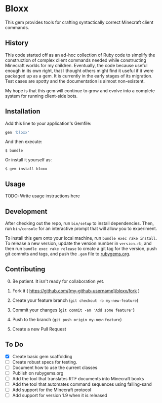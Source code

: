 # Bloxx

This gem provides tools for crafting syntactically correct Minecraft client
  commands.

## History

This code started off as an ad-hoc collection of Ruby code to simplify the construction
  of complex client commands needed while constructing Minecraft worlds for my children.
  Eventually, the code because useful enough in its own right, that I thought others might
  find it useful if it were packaged up as a gem. It is currently in the early stages of
  its migration. Test cases are spotty and the documentation is almost non-existent.
 
My hope is that this gem will continue to grow and evolve into a complete system for
 running client-side bots.

## Installation

Add this line to your application's Gemfile:

```ruby
gem 'bloxx'
```

And then execute:

    $ bundle

Or install it yourself as:

    $ gem install bloxx

## Usage

TODO: Write usage instructions here

## Development

After checking out the repo, run `bin/setup` to install dependencies. Then, run `bin/console` for an interactive prompt that will allow you to experiment.

To install this gem onto your local machine, run `bundle exec rake install`. To release a new version, update the version number in `version.rb`, and then run `bundle exec rake release` to create a git tag for the version, push git commits and tags, and push the `.gem` file to [rubygems.org](https://rubygems.org).

## Contributing

0. Be patient. It isn't ready for collaboration yet.

1. Fork it ( https://github.com/[my-github-username]/bloxx/fork )
2. Create your feature branch (`git checkout -b my-new-feature`)
3. Commit your changes (`git commit -am 'Add some feature'`)
4. Push to the branch (`git push origin my-new-feature`)
5. Create a new Pull Request

## To Do

- [x] Create basic gem scaffolding
- [ ] Create robust specs for testing.
- [ ] Document how to use the current classes
- [ ] Publish on rubygems.org
- [ ] Add the tool that translates RTF documents into Minecraft books
- [ ] Add the tool that automates command sequences using falling-sand
- [ ] Add support for the Minecraft protocol
- [ ] Add support for version 1.9 when it is released
